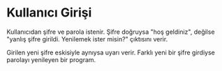# Kullanıcı Girişi

Kullanıcıdan şifre ve parola istenir. Şifre doğruysa "hoş geldiniz", değilse "yanlış şifre girildi. Yenilemek ister misin?" çıktısını verir.

Girilen yeni şifre eskisiyle aynıysa uyarı verir. Farklı yeni bir şifre girdiyse parolayı yenileyen bir program.
